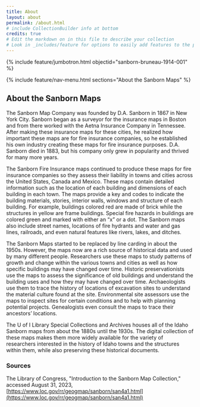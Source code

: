 ```yaml
---
title: About
layout: about
permalink: /about.html
# include CollectionBuilder info at bottom
credits: true
# Edit the markdown on in this file to describe your collection
# Look in _includes/feature for options to easily add features to the page
---
```


{% include feature/jumbotron.html objectid="sanborn-bruneau-1914-001" %} 

{% include feature/nav-menu.html sections="About the Sanborn Maps" %}

## About the Sanborn Maps

The Sanborn Map Company was founded by D.A. Sanborn in 1867 in New York City. Sanborn began as a surveyor for the insurance maps in Boston and from there worked with the Aetna Insurance Company in Tennessee. After making these insurance maps for these cities, he realized how important these maps are for fire insurance companies, so he established his own industry creating these maps for fire insurance purposes. D.A. Sanborn died in 1883, but his company only grew in popularity and thrived for many more years.

The Sanborn Fire Insurance maps continued to produce these maps for fire insurance companies so they assess their liability in towns and cities across the United States, Canada and Mexico. These maps contain detailed information such as the location of each building and dimensions of each building in each town.  The maps provide a key and codes to indicate the building materials, stories, interior walls, windows and structure of each building. For example, buildings colored red are made of brick while the structures in yellow are frame buildings. Special fire hazards in buildings are colored green and marked with either an “x” or a dot. The Sanborn maps also include street names, locations of fire hydrants and water and gas lines, railroads, and even natural features like rivers, lakes, and ditches.

The Sanborn Maps started to be replaced by line carding in about the 1950s. However, the maps now are a rich source of historical data and used by many different people. Researchers use these maps to study patterns of growth and change within the various towns and cities as well as how specific buildings may have changed over time. Historic preservationists use the maps to assess the significance of old buildings and understand the building uses and how they may have changed over time. Archaeologists use them to trace the history of locations of excavation sites to understand the material culture found at the site. Environmental site assessors use the maps to inspect sites for certain conditions and to help with planning potential projects. Genealogists even consult the maps to trace their ancestors’ locations. 

The U of I Library Special Collections and Archives houses all of the Idaho Sanborn maps from about the 1880s until the 1930s. The digital collection of these maps makes them more widely available for the variety of researchers interested in the history of Idaho towns and the structures within them, while also preserving these historical documents. 

### Sources

The Library of Congress, "Introduction to the Sanborn Map Collection," accessed August 31, 2023, [https://www.loc.gov/rr/geogmap/sanborn/san4a1.html](https://www.loc.gov/rr/geogmap/sanborn/san4a1.html)
